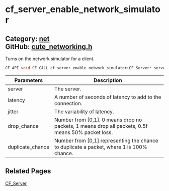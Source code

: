 [](../header.md ':include')

# cf_server_enable_network_simulator

Category: [net](/api_reference?id=net)  
GitHub: [cute_networking.h](https://github.com/RandyGaul/cute_framework/blob/master/include/cute_networking.h)  
---

Turns on the network simulator for a client.

```cpp
CF_API void CF_CALL cf_server_enable_network_simulator(CF_Server* server, double latency, double jitter, double drop_chance, double duplicate_chance);
```

Parameters | Description
--- | ---
server | The server.
latency | A number of seconds of latency to add to the connection.
jitter | The variability of latency.
drop_chance | Number from [0,1]. 0 means drop no packets, 1 means drop all packets, 0.5f means 50% packet loss.
duplicate_chance | Number from [0,1] representing the chance to duplicate a packet, where 1 is 100% chance.

## Related Pages

[CF_Server](/net/cf_server.md)  
